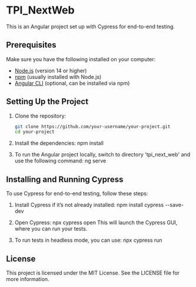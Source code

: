 # TPI_NextWeb

This is an Angular project set up with Cypress for end-to-end testing.

## Prerequisites

Make sure you have the following installed on your computer:

- [Node.js](https://nodejs.org/) (version 14 or higher)
- [npm](https://www.npmjs.com/) (usually installed with Node.js)
- [Angular CLI](https://angular.io/cli) (optional, can be installed via npm)

## Setting Up the Project

1. Clone the repository:

   ```bash
   git clone https://github.com/your-username/your-project.git
   cd your-project

2. Install the dependencies:
   npm install

3. To run the Angular project locally, switch to directory 'tpi_next_web' and use the following command:
   ng serve

## Installing and Running Cypress

To use Cypress for end-to-end testing, follow these steps:

1.  Install Cypress if it’s not already installed:
    npm install cypress --save-dev

2.  Open Cypress:
    npx cypress open
    This will launch the Cypress GUI, where you can run your tests.

3.  To run tests in headless mode, you can use:
    npx cypress run

## License

This project is licensed under the MIT License. See the LICENSE file for more information.

